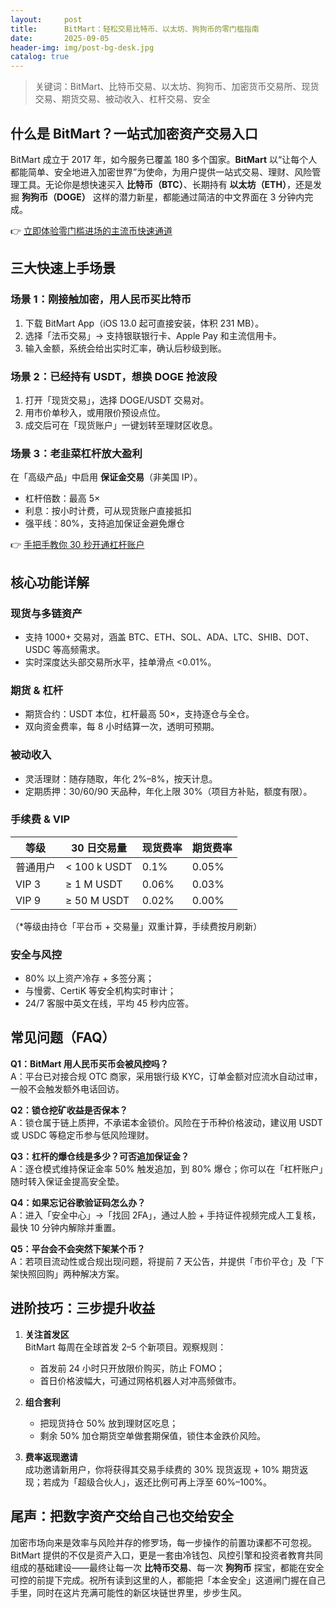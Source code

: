 ```yaml
---
layout:     post
title:      BitMart：轻松交易比特币、以太坊、狗狗币的零门槛指南
date:       2025-09-05
header-img: img/post-bg-desk.jpg
catalog: true
---
```


> 关键词：BitMart、比特币交易、以太坊、狗狗币、加密货币交易所、现货交易、期货交易、被动收入、杠杆交易、安全

## 什么是 BitMart？一站式加密资产交易入口

BitMart 成立于 2017 年，如今服务已覆盖 180 多个国家。**BitMart** 以“让每个人都能简单、安全地进入加密世界”为使命，为用户提供一站式交易、理财、风险管理工具。无论你是想快速买入 **比特币（BTC）**、长期持有 **以太坊（ETH）**，还是发掘 **狗狗币（DOGE）** 这样的潜力新星，都能通过简洁的中文界面在 3 分钟内完成。

👉 [立即体验零门槛进场的主流币快速通道](https://okxdog.com/)

## 三大快速上手场景

### 场景 1：刚接触加密，用人民币买比特币
1. 下载 BitMart App（iOS 13.0 起可直接安装，体积 231 MB）。
2. 选择「法币交易」→ 支持银联银行卡、Apple Pay 和主流信用卡。
3. 输入金额，系统会给出实时汇率，确认后秒级到账。

### 场景 2：已经持有 USDT，想换 DOGE 抢波段
1. 打开「现货交易」，选择 DOGE/USDT 交易对。
2. 用市价单秒入，或用限价预设点位。
3. 成交后可在「现货账户」一键划转至理财区收息。

### 场景 3：老韭菜杠杆放大盈利
在「高级产品」中启用 **保证金交易**（非美国 IP）。  
- 杠杆倍数：最高 5×  
- 利息：按小时计费，可从现货账户直接抵扣  
- 强平线：80%，支持追加保证金避免爆仓  

👉 [手把手教你 30 秒开通杠杆账户](https://okxdog.com/)

## 核心功能详解

### 现货与多链资产  
- 支持 1000+ 交易对，涵盖 BTC、ETH、SOL、ADA、LTC、SHIB、DOT、USDC 等高频需求。  
- 实时深度达头部交易所水平，挂单滑点 <0.01%。  

### 期货 & 杠杆  
- 期货合约：USDT 本位，杠杆最高 50×，支持逐仓与全仓。  
- 双向资金费率，每 8 小时结算一次，透明可预期。  

### 被动收入  
- 灵活理财：随存随取，年化 2%–8%，按天计息。  
- 定期质押：30/60/90 天品种，年化上限 30%（项目方补贴，额度有限）。  

### 手续费 & VIP  
| 等级 | 30 日交易量 | 现货费率 | 期货费率 |
|---|---|---|---|
| 普通用户 | < 100 k USDT | 0.1% | 0.05% |
| VIP 3 | ≥ 1 M USDT | 0.06% | 0.03% |
| VIP 9 | ≥ 50 M USDT | 0.02% | 0.00% |  
（*等级由持仓「平台币 + 交易量」双重计算，手续费按月刷新）

### 安全与风控  
- 80% 以上资产冷存 + 多签分离；  
- 与慢雾、CertiK 等安全机构实时审计；  
- 24/7 客服中英文在线，平均 45 秒内应答。  

## 常见问题（FAQ）

**Q1：BitMart 用人民币买币会被风控吗？**  
A：平台已对接合规 OTC 商家，采用银行级 KYC，订单金额对应流水自动过审，一般不会触发额外电话回访。

**Q2：锁仓挖矿收益是否保本？**  
A：锁仓属于链上质押，不承诺本金锁价。风险在于币种价格波动，建议用 USDT 或 USDC 等稳定币参与低风险理财。

**Q3：杠杆的爆仓线是多少？可否追加保证金？**  
A：逐仓模式维持保证金率 50% 触发追加，到 80% 爆仓；你可以在「杠杆账户」随时转入保证金提高安全垫。

**Q4：如果忘记谷歌验证码怎么办？**  
A：进入「安全中心」→「找回 2FA」，通过人脸 + 手持证件视频完成人工复核，最快 10 分钟内解除并重置。

**Q5：平台会不会突然下架某个币？**  
A：若项目流动性或合规出现问题，将提前 7 天公告，并提供「市价平仓」及「下架快照回购」两种解决方案。

## 进阶技巧：三步提升收益

1. **关注首发区**  
   BitMart 每周在全球首发 2–5 个新项目。观察规则：  
   - 首发前 24 小时只开放限价购买，防止 FOMO；  
   - 首日价格波幅大，可通过网格机器人对冲高频做市。

2. **组合套利**  
   - 把现货持仓 50% 放到理财区吃息；  
   - 剩余 50% 加仓期货空单做套期保值，锁住本金跌价风险。  

3. **费率返现邀请**  
   成功邀请新用户，你将获得其交易手续费的 30% 现货返现 + 10% 期货返现；若成为「超级合伙人」，返还比例可再上浮至 60%–100%。

## 尾声：把数字资产交给自己也交给安全

加密市场向来是效率与风险并存的修罗场，每一步操作的前置功课都不可忽视。BitMart 提供的不仅是资产入口，更是一套由冷钱包、风控引擎和投资者教育共同组成的基础建设——最终让每一次 **比特币交易**、每一次 **狗狗币** 探宝，都能在安全可控的前提下完成。祝所有读到这里的人，都能把「本金安全」这道闸门握在自己手里，同时在这片充满可能性的新区块链世界里，步步生风。